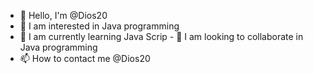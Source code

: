- 👋 Hello, I'm @Dios20
- 👀 I am interested in Java programming
- 🌱 I am currently learning Java Scrip - 💞️ I am looking to collaborate in Java programming
- 📫 How to contact me @Dios20

<!---
Dios20/Dios20 is a ✨ special ✨ repository because its `README.md` (this file) appears on your GitHub profile.
You can click the Preview link to take a look at your changes.
--->
